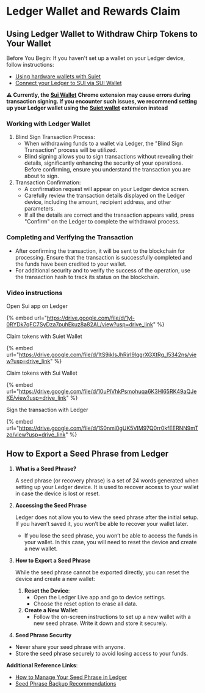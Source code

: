 # Ledger Wallet and Rewards Claim

## Using Ledger Wallet to Withdraw Chirp Tokens to Your Wallet

Before You Begin: If you haven't set up a wallet on your Ledger device, follow instructions:

* [Using hardware wallets with Suiet](https://docs.suiet.app/wallet/guides/using-hardware-wallet)
* [Connect your Ledger to SUI via SUI Wallet](https://support.ledger.com/article/10779621201949-zd)

**⚠️ Currently, the** [**Sui Wallet**](https://suiwallet.com/) **Chrome extension may cause errors during transaction signing. If you encounter such issues, we recommend setting up your Ledger wallet using the** [**Suiet wallet**](https://suiet.app/) **extension instead**

### Working with Ledger Wallet

1. Blind Sign Transaction Process:
   * When withdrawing funds to a wallet via Ledger, the "Blind Sign Transaction" process will be utilized.
   * Blind signing allows you to sign transactions without revealing their details, significantly enhancing the security of your operations. Before confirming, ensure you understand the transaction you are about to sign.
2. Transaction Confirmation:
   * A confirmation request will appear on your Ledger device screen.
   * Carefully review the transaction details displayed on the Ledger device, including the amount, recipient address, and other parameters.
   * If all the details are correct and the transaction appears valid, press "Confirm" on the Ledger to complete the withdrawal process.

### Completing and Verifying the Transaction

* After confirming the transaction, it will be sent to the blockchain for processing. Ensure that the transaction is successfully completed and the funds have been credited to your wallet.
* For additional security and to verify the success of the operation, use the transaction hash to track its status on the blockchain.

### Video instructions

Open Sui app on Ledger

{% embed url="https://drive.google.com/file/d/1yl-0RYDk7qFC7SyDza7puhEkuz8a82AL/view?usp=drive_link" %}

Claim tokens with Suiet Wallet

{% embed url="https://drive.google.com/file/d/1tS9jkIsJhRjrI9lqgrXGXtRg_l5342ns/view?usp=drive_link" %}

Claim tokens with Sui Wallet

{% embed url="https://drive.google.com/file/d/10uPlVhkPsmohuqa6K3Hl65RK49aQJeKE/view?usp=drive_link" %}

Sign the transaction with Ledger

{% embed url="https://drive.google.com/file/d/1S0nmi0gUK5VIM97Q0rr0kfEERNN9mTzo/view?usp=drive_link" %}

## How to Export a Seed Phrase from Ledger

1.  **What is a Seed Phrase?**

    A seed phrase (or recovery phrase) is a set of 24 words generated when setting up your Ledger device. It is used to recover access to your wallet in case the device is lost or reset.
2.  **Accessing the Seed Phrase**

    Ledger does not allow you to view the seed phrase after the initial setup. If you haven’t saved it, you won’t be able to recover your wallet later.

    * If you lose the seed phrase, you won’t be able to access the funds in your wallet. In this case, you will need to reset the device and create a new wallet.
3.  **How to Export a Seed Phrase**

    While the seed phrase cannot be exported directly, you can reset the device and create a new wallet:

    1. **Reset the Device**:
       * Open the Ledger Live app and go to device settings.
       * Choose the reset option to erase all data.
    2. **Create a New Wallet**:
       * Follow the on-screen instructions to set up a new wallet with a new seed phrase. Write it down and store it securely.
4. **Seed Phrase Security**

* Never share your seed phrase with anyone.
* Store the seed phrase securely to avoid losing access to your funds.

**Additional Reference Links**:

* [How to Manage Your Seed Phrase in Ledger](https://support.ledger.com/article/4404382560913-zd)
* [Seed Phrase Backup Recommendations](https://support.ledger.com/article/8154109204509-zd)
